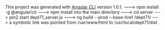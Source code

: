This project was generated with [Angular CLI](https://github.com/angular/angular-cli) version 1.0.1.
---> npm install -g @angular/cli
---> npm install into the main directory
---> cd server 
---> pm2 start dept71_server.js
---> ng build --prod --base-href /dept71/
---> a symbolic link was pointed from /var/www/html to /usr/local/dept71/dist

